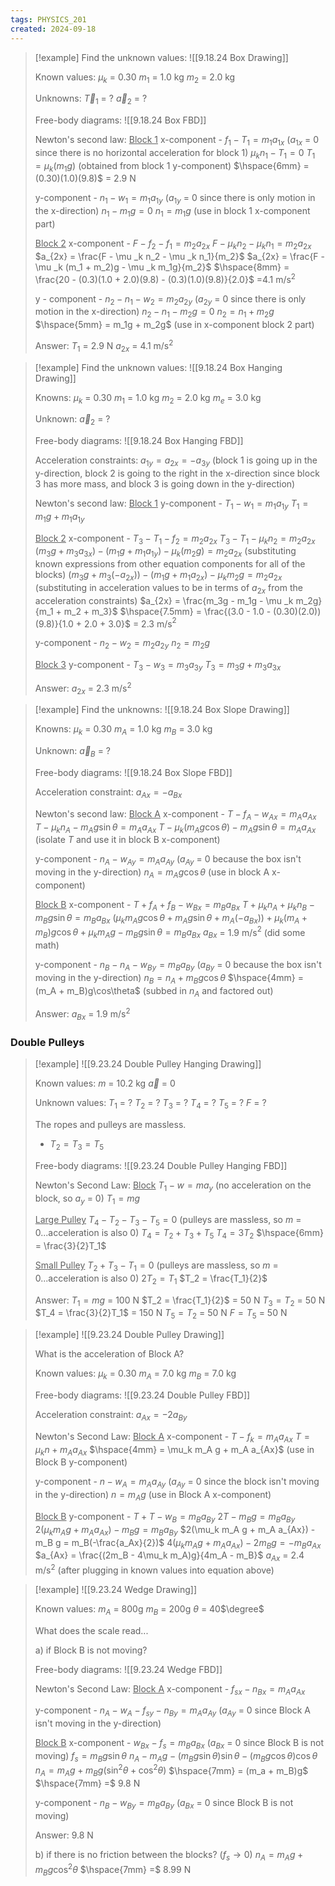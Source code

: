 ```yaml
---
tags: PHYSICS_201
created: 2024-09-18
---
```


> [!example]
> Find the unknown values:
> ![[9.18.24 Box Drawing]]
> 
> Known values:
> $\mu _k$ = 0.30
> $m_1$ = 1.0 kg
> $m_2$ = 2.0 kg
> 
> Unknowns:
> $\overrightarrow{T}_1$ = ?
> $\overrightarrow{a}_2$ = ?
> 
> Free-body diagrams:
> ![[9.18.24 Box FBD]]
> 
> Newton's second law:
> <u>Block 1</u>
> x-component -
> $f_1 - T_1 = m_1a_{1x}$ ($a_{1x}$ = 0 since there is no horizontal acceleration for block 1)
> $\mu _k n_1 - T_1 = 0$
> $T_1 = \mu _k(m_1g)$ (obtained from block 1 y-component)
> $\hspace{6mm} = (0.30)(1.0)(9.8)$ = 2.9 N
> 
> y-component -
> $n_1 - w_1 = m_1a_{1y}$ ($a_{1y}$ = 0 since there is only motion in the x-direction)
> $n_1 - m_1g = 0$
> $n_1 = m_1g$ (use in block 1 x-component part)
> 
> <u>Block 2</u>
> x-component -
> $F - f_2 - f_1 = m_2a_{2x}$
> $F - \mu _k n_2 - \mu _k n_1 = m_2a_{2x}$
> $a_{2x} = \frac{F - \mu _k n_2 - \mu _k n_1}{m_2}$
> $a_{2x} = \frac{F - \mu _k (m_1 + m_2)g - \mu _k m_1g}{m_2}$
> $\hspace{8mm} = \frac{20 - (0.3)(1.0 + 2.0)(9.8) - (0.3)(1.0)(9.8)}{2.0}$ =4.1 m/s$^2$
> 
> y - component -
> $n_2 - n_1 - w_2 = m_2a_{2y}$ ($a_{2y}$ = 0 since there is only motion in the x-direction)
> $n_2 - n_1 - m_2g = 0$
> $n_2 = n_1 + m_2g$
> $\hspace{5mm} = m_1g + m_2g$ (use in x-component block 2 part)
> 
> Answer:
> $T_1$ = 2.9 N
> $a_{2x}$ = 4.1 m/s$^2$

> [!example]
> Find the unknown values:
> ![[9.18.24 Box Hanging Drawing]]
> 
> Knowns:
> $\mu _k$ = 0.30
> $m_1$ = 1.0 kg
> $m_2$ = 2.0 kg
> $m_e$ = 3.0 kg
> 
> Unknown:
> $\overrightarrow{a}_2$ = ?
> 
> Free-body diagrams:
> ![[9.18.24 Box Hanging FBD]]
> 
> Acceleration constraints:
> $a_{1y} = a_{2x} = -a_{3y}$ (block 1 is going up in the y-direction, block 2 is going to the right in the x-direction since block 3 has more mass, and block 3 is going down in the y-direction)
> 
> Newton's second law:
> <u>Block 1</u>
> y-component -
> $T_1 - w_1 = m_1a_{1y}$
> $T_1 = m_1g + m_1a_{1y}$
> 
> <u>Block 2</u>
> x-component -
> $T_3 - T_1 - f_2 = m_2a_{2x}$
> $T_3 - T_1 - \mu _k n_2 = m_2a_{2x}$
> $(m_3g + m_3a_{3x}) - (m_1g + m_1a_{1y}) - \mu _k(m_2g) = m_2a_{2x}$ (substituting known expressions from other equation components for all of the blocks)
> $(m_3g + m_3(-a_{2x})) - (m_1g + m_1a_{2x}) - \mu _k m_2g = m_2a_{2x}$ (substituting in acceleration values to be in terms of $a_{2x}$ from the acceleration constraints)
> $a_{2x} = \frac{m_3g - m_1g - \mu _k m_2g}{m_1 + m_2 + m_3}$
> $\hspace{7.5mm} = \frac{(3.0 - 1.0 - (0.30)(2.0))(9.8)}{1.0 + 2.0 + 3.0}$ = 2.3 m/s$^2$
> 
> y-component -
> $n_2 - w_2 = m_2a_{2y}$
> $n_2 = m_2g$
> 
> <u>Block 3</u>
> y-component -
> $T_3 - w_3 = m_3a_{3y}$
> $T_3 = m_3g + m_3a_{3x}$
> 
> Answer:
> $a_{2x}$ = 2.3 m/s$^2$

> [!example]
> Find the unknowns:
> ![[9.18.24 Box Slope Drawing]]
> 
> Knowns:
> $\mu _k$ = 0.30
> $m_A$ = 1.0 kg
> $m_B$ = 3.0 kg
> 
> Unknown:
> $\overrightarrow{a}_B$ = ?
> 
> Free-body diagrams:
> ![[9.18.24 Box Slope FBD]]
> 
> Acceleration constraint:
> $a_{Ax} = -a_{Bx}$
> 
> Newton's second law:
> <u>Block A</u>
> x-component -
> $T - f_A - w_{Ax} = m_{A}a_{Ax}$
> $T - \mu _k n_A - m_{A}g\sin\theta = m_{A}a_{Ax}$
> $T - \mu _k (m_Ag\cos\theta) - m_A g\sin\theta = m_Aa_{Ax}$ (isolate $T$ and use it in block B x-component)
> 
> y-component -
> $n_A - w_{Ay} = m_{A}a_{Ay}$ ($a_{Ay}$ = 0 because the box isn't moving in the y-direction)
> $n_A = m_Ag\cos\theta$ (use in block A x-component)
> 
> <u>Block B</u>
> x-component -
> $T + f_A + f_B - w_{Bx} = m_Ba_{Bx}$
> $T + \mu _k n_A + \mu _k n_B - m_B g\sin\theta = m_Ba_{Bx}$
> $(\mu _k m_A g\cos\theta + m_A g\sin\theta + m_A(-a_{Bx})) + \mu _k(m_A + m_B)g\cos\theta + \mu _k m_A g - m_B g\sin\theta = m_Ba_{Bx}$
> $a_{Bx}$ = 1.9 m/s$^2$ (did some math)
> 
> y-component -
> $n_B - n_A - w_{By} = m_Ba_{By}$ ($a_{By}$ = 0 because the box isn't moving in the y-direction)
> $n_B = n_A + m_B g\cos\theta$
> $\hspace{4mm} = (m_A + m_B)g\cos\theta$ (subbed in $n_A$ and factored out)
> 
> Answer:
> $a_{Bx}$ = 1.9 m/s$^2$

### Double Pulleys

> [!example]
> ![[9.23.24 Double Pulley Hanging Drawing]]
> 
> Known values:
> $m$ = 10.2 kg
> $\overrightarrow{a}$ = 0
> 
> Unknown values:
> $T_1$ = ?
> $T_2$ = ?
> $T_3$ = ?
> $T_4$ = ?
> $T_5$ = ?
> $F$ = ?
> 
> The ropes and pulleys are massless.
> - $T_2 = T_3 = T_5$
> 
> Free-body diagrams:
> ![[9.23.24 Double Pulley Hanging FBD]]
> 
> Newton's Second Law:
> <u>Block</u>
> $T_1 - w = ma_y$ (no acceleration on the block, so $a_y$ = 0)
> $T_1 = mg$
> 
> <u>Large Pulley</u>
> $T_4 - T_2 - T_3 - T_5 = 0$ (pulleys are massless, so $m$ = 0...acceleration is also 0)
> $T_4 = T_2 + T_3 + T_5$
> $T_4 = 3T_2$
> $\hspace{6mm} = \frac{3}{2}T_1$
> 
> <u>Small Pulley</u>
> $T_2 + T_3 - T_1 = 0$ (pulleys are massless, so $m$ = 0...acceleration is also 0)
> $2T_2 = T_1$
> $T_2 = \frac{T_1}{2}$
> 
> Answer:
> $T_1 = mg$ = 100 N
> $T_2 = \frac{T_1}{2}$ = 50 N
> $T_3 = T_2$ = 50 N
> $T_4 = \frac{3}{2}T_1$ = 150 N
> $T_5 = T_2$ = 50 N
> $F = T_5$ = 50 N

> [!example]
> ![[9.23.24 Double Pulley Drawing]]
> 
> What is the acceleration of Block A?
> 
> Known values:
> $\mu_k$ = 0.30
> $m_A$ = 7.0 kg
> $m_B$ = 7.0 kg
> 
> Free-body diagrams:
> ![[9.23.24 Double Pulley FBD]]
> 
> Acceleration constraint:
> $a_{Ax} = -2a_{By}$
> 
> Newton's Second Law:
> <u>Block A</u>
> x-component -
> $T - f_k = m_A a_{Ax}$
> $T = \mu_k n + m_A a_{Ax}$
> $\hspace{4mm} = \mu_k m_A g + m_A a_{Ax}$ (use in Block B y-component)
> 
> y-component -
> $n - w_A = m_A a_{Ay}$ ($a_{Ay}$ = 0 since the block isn't moving in the y-direction)
> $n = m_A g$ (use in Block A x-component)
> 
> <u>Block B</u>
> y-component -
> $T + T - w_B = m_B a_{By}$
> $2T - m_B g = m_B a_{By}$
> $2(\mu_k m_A g + m_A a_{Ax}) - m_B g = m_B a_{By}$
> $2(\mu_k m_A g + m_A a_{Ax}) - m_B g = m_B(-\frac{a_Ax}{2})$
> $4(\mu_k m_A g + m_A a_{Ax}) - 2m_B g = -m_B a_{Ax}$
> $a_{Ax} = \frac{(2m_B - 4\mu_k m_A)g}{4m_A - m_B}$
> $a_{Ax}$ = 2.4 m/s$^2$ (after plugging in known values into equation above)

> [!example]
> ![[9.23.24 Wedge Drawing]]
> 
> Known values:
> $m_A$ = 800g
> $m_B$ = 200g
> $\theta$ = 40$\degree$
> 
> What does the scale read...
> 
> a) if Block B is not moving?
> 
> Free-body diagrams:
> ![[9.23.24 Wedge FBD]]
> 
> Newton's Second Law:
> <u>Block A</u>
> x-component -
> $f_{sx} - n_{Bx} = m_A a_{Ax}$
> 
> y-component -
> $n_A - w_A - f_{sy} - n_{By} = m_A a_{Ay}$ ($a_{Ay}$ = 0 since Block A isn't moving in the y-direction)
> 
> <u>Block B</u>
> x-component -
> $w_{Bx} - f_s = m_B a_{Bx}$ ($a_{Bx}$ = 0 since Block B is not moving)
> $f_s = m_B g \sin\theta$
> $n_A - m_A g - (m_Bg\sin\theta)\sin\theta - (m_B g \cos\theta)\cos\theta$
> $n_A = m_Ag + m_Bg(\sin^2\theta + \cos^2\theta)$
> $\hspace{7mm} = (m_a + m_B)g$
> $\hspace{7mm} =$ 9.8 N
> 
> y-component -
> $n_B - w_{By} = m_B a_{By}$ ($a_{Bx}$ = 0 since Block B is not moving)
> 
> Answer: 9.8 N
> 
> b) if there is no friction between the blocks? ($f_s \rightarrow 0$)
> $n_A = m_Ag + m_Bg\cos^2\theta$
> $\hspace{7mm} =$ 8.99 N